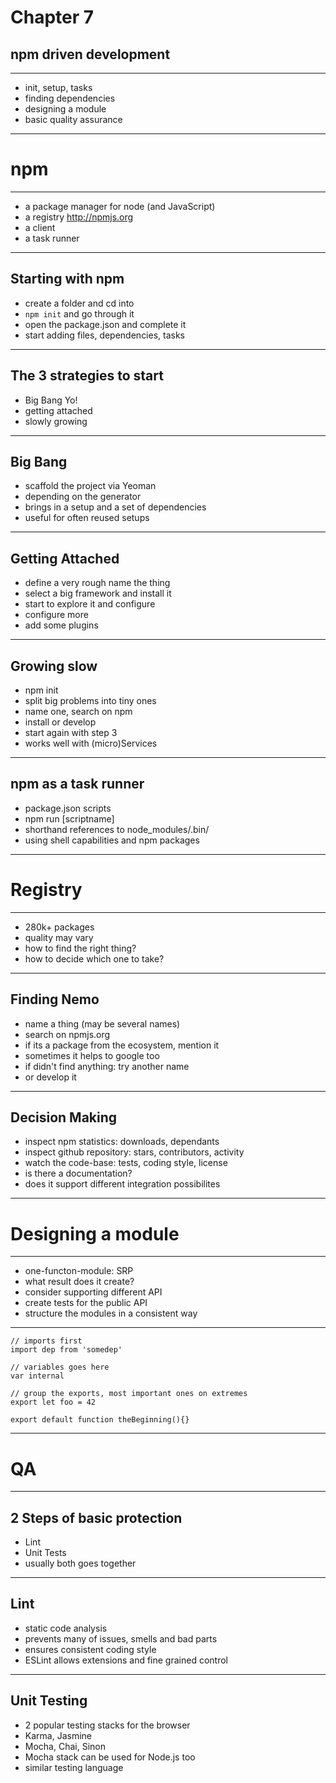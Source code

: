 # Chapter 7

## npm driven development

---
* init, setup, tasks
* finding dependencies
* designing a module
* basic quality assurance
---

# npm

---

* a package manager for node (and JavaScript)
* a registry <http://npmjs.org>
* a client
* a task runner

---

## Starting with npm

* create a folder and cd into
* `npm init` and go through it
* open the package.json and complete it
* start adding files, dependencies, tasks
---

## The 3 strategies to start

* Big Bang Yo!
* getting attached
* slowly growing

---

## Big Bang

* scaffold the project via Yeoman
* depending on the generator
* brings in a setup and a set of dependencies
* useful for often reused setups

---
## Getting Attached

* define a very rough name the thing
* select a big framework and install it
* start to explore it and configure
* configure more
* add some plugins
---
## Growing slow

* npm init
* split big problems into tiny ones
* name one, search on npm
* install or develop
* start again with step 3
* works well with (micro)Services
---

## npm as a task runner

* package.json scripts
* npm run [scriptname]
* shorthand references to node_modules/.bin/
* using shell capabilities and npm packages
---

# Registry

---

* 280k+ packages
* quality may vary
* how to find the right thing?
* how to decide which one to take?

---
## Finding Nemo

* name a thing (may be several names)
* search on npmjs.org
* if its a package from the ecosystem, mention it
* sometimes it helps to google too
* if didn't find anything: try another name
* or develop it

---
## Decision Making

* inspect npm statistics: downloads, dependants
* inspect github repository: stars, contributors, activity
* watch the code-base: tests, coding style, license
* is there a documentation?
* does it support different integration possibilites

---

# Designing a module

---

* one-functon-module: SRP
* what result does it create?
* consider supporting different API
* create tests for the public API
* structure the modules in a consistent way
---

```
// imports first
import dep from 'somedep'

// variables goes here
var internal

// group the exports, most important ones on extremes
export let foo = 42

export default function theBeginning(){}
```
---
# QA

---

## 2 Steps of basic protection

* Lint
* Unit Tests
* usually both goes together
---

## Lint

* static code analysis
* prevents many of issues, smells and bad parts
* ensures consistent coding style
* ESLint allows extensions and fine grained control

---

## Unit Testing

* 2 popular testing stacks for the browser
* Karma, Jasmine
* Mocha, Chai, Sinon
* Mocha stack can be used for Node.js too
* similar testing language
